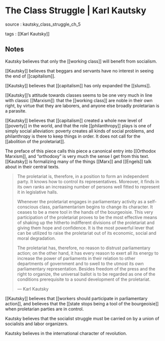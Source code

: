 # The Class Struggle | Karl Kautsky

source
: kautsky_class_struggle_ch_5

tags
: [[Karl Kautsky]]


## Notes

Kautsky believes that only the [[working class]] will benefit from socialism.

[[Kautsky]] believes that beggars and servants have no interest in seeing the end of [[capitalism]].

[[Kautsky]] believes that [[capitalism]] has only expanded the [[slums]].

[[Kautsky]]&rsquo;s attitude towards classes seems to be one very much in line with classic [[Marxism]]: that the [[working class]] are noble in their own right, by virtue that they are laborers, and anyone else broadly proletarian is a parasite.

[[Kautsky]] believes that [[capitalism]] created a whole new level of [[poverty]] in the world, and that the role [[philanthropy]] plays is one of simply social alleviation: poverty creates all kinds of social problems, and philanthropy is there to keep things in order. It does not call for the [[abolition of the proletariat]].

The preface of this piece calls this piece a canonical entry into [[Orthodox Marxism]], and &ldquo;orthodoxy&rdquo; is very much the sense I get from this text. [[Kautsky]] is formalizing many of the things [[Marx]] and [[Engels]] talk about in their central texts.

> The proletariat is, therefore, in a position to form an independent party. It knows how to control its representatives. Moreover, it finds in its own ranks an increasing number of persons well fitted to represent it in legislative halls.
> 
> Whenever the proletariat engages in parliamentary activity as a self-conscious class, parliamentarism begins to change its character. It ceases to be a mere tool in the hands of the bourgeoisie. This very participation of the proletariat proves to be the most effective means of shaking up the hitherto indifferent divisions of the proletariat and giving them hope and confidence. It is the most powerful lever that can be utilized to raise the proletariat out of its economic, social and moral degradation.
> 
> The proletariat has, therefore, no reason to distrust parliamentary action; on the other hand, it has every reason to exert all its energy to increase the power of parliaments in their relation to other departments of government and to swell to the utmost its own parliamentary representation. Besides freedom of the press and the right to organize, the universal ballot is to be regarded as one of the conditions prerequisite to a sound development of the proletariat.
> 
> &#x2014; Karl Kautsky

[[Kautsky]] believes that [[workers should participate in parliamentary action]], and believes that the [[state stops being a tool of the bourgeoisie]] when proletarian parties are in control.

Kautsky believes that the socialist struggle must be carried on by a union of socialists and labor organizers.

Kautsky believes in the international character of revolution.
